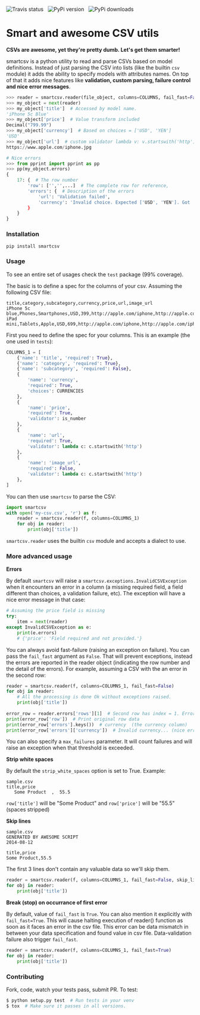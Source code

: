 ![Travis status](https://travis-ci.org/santiagobasulto/smartcsv.svg) &nbsp; ![PyPi version](https://badge.fury.io/py/smartcsv.png)  &nbsp; ![PyPi downloads](http://img.shields.io/pypi/dm/smartcsv.svg)

# Smart and awesome CSV utils

**CSVs are awesome, yet they're pretty dumb. Let's get them smarter!**

smartcsv is a python utility to read and parse CSVs based on model definitions. Instead of just parsing the CSV into lists (like the builtin `csv` module) it adds the ability to specify models with attributes names. On top of that it adds nice features like **validation, custom parsing, failure control and nice error messages**.

```python
>>> reader = smartcsv.reader(file_object, columns=COLUMNS, fail_fast=False)
>>> my_object = next(reader)
>>> my_object['title']  # Accessed by model name.
'iPhone 5c Blue'
>>> my_object['price']  # Value transform included
Decimal("799.99")
>>> my_object['currency']  # Based on choices = ['USD', 'YEN']
'USD'
>>> my_object['url']  # custom validator lambda v: v.startswith('http')
https://www.apple.com/iphone.jpg

# Nice errors
>>> from pprint import pprint as pp
>>> pp(my_object.errors)
{
    17: {  # The row number
        'row': ['','',...]  # The complete row for reference,
        'errors': {  # Description of the errors
            'url': 'Validation failed',
            'currency': 'Invalid choice. Expected ['USD', 'YEN']. Got 'AUD' instead.
        }
    }
}
```

### Installation
    pip install smartcsv

### Usage

To see an entire set of usages check the `test` package (99% coverage).

The basic is to define a spec for the columns of your csv. Assuming the following CSV file:

    title,category,subcategory,currency,price,url,image_url
    iPhone 5c blue,Phones,Smartphones,USD,399,http://apple.com/iphone,http://apple.com/iphone.jpg
    iPad mini,Tablets,Apple,USD,699,http://apple.com/iphone,http://apple.com/iphone.jpg

First you need to define the spec for your columns. This is an example (the one used in `tests`):

```python
COLUMNS_1 = [
    {'name': 'title', 'required': True},
    {'name': 'category', 'required': True},
    {'name': 'subcategory', 'required': False},
    {
        'name': 'currency',
        'required': True,
        'choices': CURRENCIES
    },
    {
        'name': 'price',
        'required': True,
        'validator': is_number
    },
    {
        'name': 'url',
        'required': True,
        'validator': lambda c: c.startswith('http')
    },
    {
        'name': 'image_url',
        'required': False,
        'validator': lambda c: c.startswith('http')
    },
]
```

You can then use `smartcsv` to parse the CSV:

```python
import smartcsv
with open('my-csv.csv', 'r') as f:
    reader = smartcsv.reader(f, columns=COLUMNS_1)
    for obj in reader:
        print(obj['title'])
```

`smartcsv.reader` uses the builtin `csv` module and accepts a dialect to use.

### More advanced usage

**Errors**

By default `smartcsv` will raise a `smartcsv.exceptions.InvalidCSVException` when it encounters an error in a column (a missing required field, a field different than choices, a validation failure, etc). The exception will have a nice error message in that case:

```python
# Assuming the price field is missing
try:
    item = next(reader)
except InvalidCSVException as e:
    print(e.errors)
    # {'price': 'Field required and not provided.'}
```

You can always avoid fast-failure (raising an exception on failure). You can pass the `fail_fast` argument as `False`. That will prevent exceptions, instead the errors are reported in the reader object (indicating the row number and the detail of the errors). For example, assuming a CSV with the an error in the second row:

```python
reader = smartcsv.reader(f, columns=COLUMNS_1, fail_fast=False)
for obj in reader:
    # All the processing is done Ok without exceptions raised.
    print(obj['title'])
    
error_row = reader.errors['rows'][1]  # Second row has index = 1. Errors are 0-indexed.
print(error_row['row'])  # Print original row data
print(error_row['errors'].keys())  # currency  (the currency column)
print(error_row['errors']['currency'])  # Invalid currency... (nice error explanation)
```

You can also specify a `max_failures` parameter. It will count failures and will raise an exception when that threshold is exceeded.

**Strip white spaces**

By default the `strip_white_spaces` option is set to True. Example:

```
sample.csv
title,price
   Some Product  ,  55.5  
```

`row['title']` will be "Some Product" and `row['price']` will be "55.5" (spaces stripped)

**Skip lines**
```
sample.csv
GENERATED BY AWESOME SCRIPT
2014-08-12

title,price
Some Product,55.5
```

The first 3 lines don't contain any valuable data so we'll skip them.

```python
reader = smartcsv.reader(f, columns=COLUMNS_1, fail_fast=False, skip_lines=3)
for obj in reader:
    print(obj['title'])
```

**Break (stop) on occurrance of first error**

By default, value of `fail_fast` is `True`. You can also mention it explicitly with `fail_fast=True`. This will cause halting execution of reader() function as soon as it faces an error in the csv file. This error can be data mismatch in between your data specification and found value in csv file. Data-validation failure also trigger `fail_fast`.

```python
reader = smartcsv.reader(f, columns=COLUMNS_1, fail_fast=True)
for obj in reader:
    print(obj['title'])
```

### Contributing

Fork, code, watch your tests pass, submit PR.
To test:

```bash
$ python setup.py test  # Run tests in your venv
$ tox  # Make sure it passes in all versions.
```
